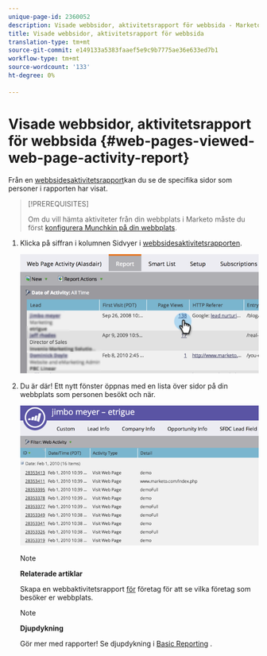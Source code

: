 ```yaml
---
unique-page-id: 2360052
description: Visade webbsidor, aktivitetsrapport för webbsida - Marketo Docs - Produktdokumentation
title: Visade webbsidor, aktivitetsrapport för webbsida
translation-type: tm+mt
source-git-commit: e149133a5383faaef5e9c9b7775ae36e633ed7b1
workflow-type: tm+mt
source-wordcount: '133'
ht-degree: 0%

---
```



# Visade webbsidor, aktivitetsrapport för webbsida {#web-pages-viewed-web-page-activity-report}

Från en [webbsidesaktivitetsrapport](../../../../../product-docs/reporting/basic-reporting/report-types/web-page-activity-report.md)kan du se de specifika sidor som personer i rapporten har visat.

>[!PREREQUISITES]
>
>Om du vill hämta aktiviteter från din webbplats i Marketo måste du först [konfigurera Munchkin på din webbplats](../../../../../product-docs/administration/additional-integrations/add-munchkin-tracking-code-to-your-website.md).

1. Klicka på siffran i kolumnen Sidvyer i [webbsidesaktivitetsrapporten](../../../../../product-docs/reporting/basic-reporting/report-types/web-page-activity-report.md).

   ![](assets/image2014-9-16-14-3a54-3a8.png)

1. Du är där! Ett nytt fönster öppnas med en lista över sidor på din webbplats som personen besökt och när.

   ![](assets/image2014-9-16-14-3a54-3a12.png)

   >[!NOTE]
   >
   >**Relaterade artiklar**
   >
   >
   >Skapa en webbaktivitetsrapport [för](../../../../../product-docs/reporting/basic-reporting/report-types/company-web-activity-report.md) företag för att se vilka företag som besöker er webbplats.

   >[!NOTE]
   >
   >**Djupdykning**
   >
   >
   >Gör mer med rapporter! Se djupdykning i [Basic Reporting](http://docs.marketo.com/display/docs/basic+reporting) .

